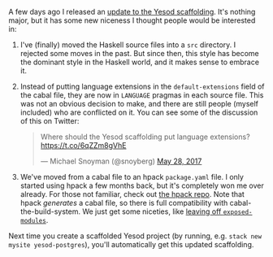 A few days ago I released an
[update to the Yesod scaffolding](https://github.com/yesodweb/yesod-scaffold/pull/147). It's
nothing major, but it has some new niceness I thought people would be
interested in:

1. I've (finally) moved the Haskell source files into a `src`
   directory. I rejected some moves in the past. But since then, this
   style has become the dominant style in the Haskell world, and it
   makes sense to embrace it.
2. Instead of putting language extensions in the `default-extensions`
   field of the cabal file, they are now in `LANGUAGE` pragmas in each
   source file. This was not an obvious decision to make, and there
   are still people (myself included) who are conflicted on it. You
   can see some of the discussion of this on Twitter:

   <blockquote class="twitter-tweet" data-lang="en"><p lang="en" dir="ltr">Where should the Yesod scaffolding put language extensions? <a href="https://t.co/6qZZm8gVhE">https://t.co/6qZZm8gVhE</a></p>&mdash; Michael Snoyman (@snoyberg) <a href="https://twitter.com/snoyberg/status/868863178205089792">May 28, 2017</a></blockquote><script async src="//platform.twitter.com/widgets.js" charset="utf-8"></script>

3. We've moved from a cabal file to an hpack `package.yaml` file. I
   only started using hpack a few months back, but it's completely won
   me over already. For those not familiar, check out
   [the hpack repo](https://github.com/sol/hpack#readme). Note that
   hpack _generates_ a cabal file, so there is full compatibility with
   cabal-the-build-system. We just get some niceties, like
   [leaving off `exposed-modules`](https://twitter.com/snoyberg/status/868180822272200704).

Next time you create a scaffolded Yesod project (by running,
e.g. `stack new mysite yesod-postgres`), you'll automatically get this
updated scaffolding.
